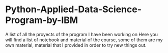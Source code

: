 # Python-Applied-Data-Science-Program-by-IBM
A list of all the proyects of the program I have been working on
Here you will find a list of notebook and material of the course, some of them are my own material, material that I provided in order to try new things out.
